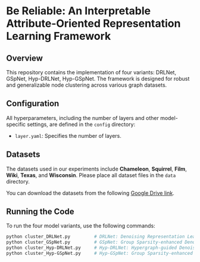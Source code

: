 # Be Reliable: An Interpretable Attribute-Oriented Representation Learning Framework

## Overview

This repository contains the implementation of four variants: DRLNet, GSpNet, Hyp-DRLNet, Hyp-GSpNet.
The framework is designed for robust and generalizable node clustering across various graph datasets.

## Configuration

All hyperparameters, including the number of layers and other model-specific settings, are defined in the `config` directory:

- `layer.yaml`: Specifies the number of layers.

## Datasets

The datasets used in our experiments include **Chameleon**, **Squirrel**, **Film**, **Wiki**, **Texas**, and **Wisconsin**. Please place all dataset files in the `data` directory.

You can download the datasets from the following [Google Drive link](https://drive.google.com/drive/folders/1DQnq850E5xl_PDpV7XR_H904GxRFEW1K).

## Running the Code

To run the four model variants, use the following commands:

```bash
python cluster_DRLNet.py         # DRLNet: Denoising Representation Learning Network
python cluster_GSpNet.py         # GSpNet: Group Sparsity-enhanced Denoising Network
python cluster_Hyp-DRLNet.py     # Hyp-DRLNet: Hypergraph-guided Denoising Network
python cluster_Hyp-GSpNet.py     # Hyp-GSpNet: Group Sparsity-enhanced Hypergraph-guided Denoising Network
